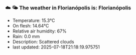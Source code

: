 ### ☁️ 🌤️  The weather in Florianópolis is: Florianópolis

- Temperature: 15.3°C
- On flesh: 14.64°C
- Relative air humidity: 67%
- Rain: 0.0 mm
- Description: Scattered clouds
- last updated: 2025-07-18T21:18:19.975751
